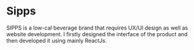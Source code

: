 # Sipps
SIPPS is a low-cal beverage brand that requires UX/UI design as well as website development. I firstly designed the interface of the product and then developed it using mainly ReactJs. 
